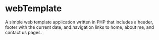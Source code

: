 # webTemplate
A simple web template application written in PHP that includes a header, footer with the current date, and navigation links to home, about me, and contact us pages.
